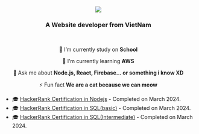 

<h1 align="center">
    <img src="https://readme-typing-svg.herokuapp.com/?font=Righteous&size=35&center=true&vCenter=true&width=500&height=70&duration=4000&lines=Hi+There!+👋;+I'm+TuiTenThai+!" />
</h1>

<h3 align="center">A Website developer from VietNam</h3>

<br/>

<div align="center">
 
 🔭 I’m currently study on **School**
 
 🌱 I’m currently learning **AWS**

💬 Ask me about **Node.js, React, Firebase... or something i know XD**

⚡ Fun fact **We are a cat because we can meow**

 </div>

 - 🎓 [HackerRank Certification in Nodejs](https://www.hackerrank.com/certificates/09bdc36116ca) - Completed on March 2024.
 - 🎓 [HackerRank Certification in SQL(basic)](https://www.hackerrank.com/certificates/ea2b8b4f379d) - Completed on March 2024.
 - 🎓 [HackerRank Certification in SQL(Intermediate)](https://www.hackerrank.com/certificates/63cebf5ac27a) - Completed on March 2024.

